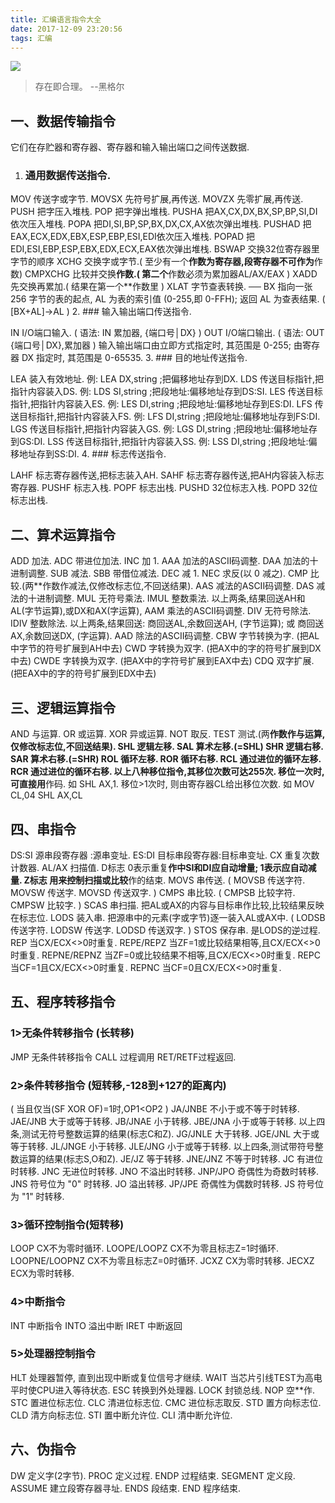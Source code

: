 ```yaml
---
title: 汇编语言指令大全
date: 2017-12-09 23:20:56
tags: 汇编
---
```


![](dolphine.jpg)
> 存在即合理。           --黑格尔



## 一、数据传输指令

它们在存贮器和寄存器、寄存器和输入输出端口之间传送数据. 
<!-- more -->

1. ### 通用数据传送指令. 

  MOV 传送字或字节. 
  MOVSX 先符号扩展,再传送. 
  MOVZX 先零扩展,再传送. 
  PUSH 把字压入堆栈. 
  POP 把字弹出堆栈. 
  PUSHA 把AX,CX,DX,BX,SP,BP,SI,DI依次压入堆栈. 
  POPA 把DI,SI,BP,SP,BX,DX,CX,AX依次弹出堆栈. 
  PUSHAD 把EAX,ECX,EDX,EBX,ESP,EBP,ESI,EDI依次压入堆栈. 
  POPAD 把EDI,ESI,EBP,ESP,EBX,EDX,ECX,EAX依次弹出堆栈. 
  BSWAP 交换32位寄存器里字节的顺序 
  XCHG 交换字或字节.( 至少有一个**作数为寄存器,段寄存器不可作为**作数) 
  CMPXCHG 比较并交换**作数.( 第二个**作数必须为累加器AL/AX/EAX ) 
  XADD 先交换再累加.( 结果在第一个**作数里 ) 
  XLAT 字节查表转换. 
  ── BX 指向一张 256 字节的表的起点, AL 为表的索引值 (0-255,即 
  0-FFH); 返回 AL 为查表结果. ( [BX+AL]->AL ) 
2. ### 输入输出端口传送指令. 

  IN I/O端口输入. ( 语法: IN 累加器, {端口号│DX} ) 
  OUT I/O端口输出. ( 语法: OUT {端口号│DX},累加器 ) 
  输入输出端口由立即方式指定时, 其范围是 0-255; 由寄存器 DX 指定时, 
  其范围是 0-65535. 
3. ### 目的地址传送指令. 

  LEA 装入有效地址. 
  例: LEA DX,string ;把偏移地址存到DX. 
  LDS 传送目标指针,把指针内容装入DS. 
  例: LDS SI,string ;把段地址:偏移地址存到DS:SI. 
  LES 传送目标指针,把指针内容装入ES. 
  例: LES DI,string ;把段地址:偏移地址存到ES:DI. 
  LFS 传送目标指针,把指针内容装入FS. 
  例: LFS DI,string ;把段地址:偏移地址存到FS:DI. 
  LGS 传送目标指针,把指针内容装入GS. 
  例: LGS DI,string ;把段地址:偏移地址存到GS:DI. 
  LSS 传送目标指针,把指针内容装入SS. 
  例: LSS DI,string ;把段地址:偏移地址存到SS:DI. 
4. ### 标志传送指令. 

  LAHF 标志寄存器传送,把标志装入AH. 
  SAHF 标志寄存器传送,把AH内容装入标志寄存器. 
  PUSHF 标志入栈. 
  POPF 标志出栈. 
  PUSHD 32位标志入栈. 
  POPD 32位标志出栈.


## 二、算术运算指令

ADD 加法. 
ADC 带进位加法. 
INC 加 1. 
AAA 加法的ASCII码调整. 
DAA 加法的十进制调整. 
SUB 减法. 
SBB 带借位减法. 
DEC 减 1. 
NEC 求反(以 0 减之). 
CMP 比较.(两**作数作减法,仅修改标志位,不回送结果). 
AAS 减法的ASCII码调整. 
DAS 减法的十进制调整. 
MUL 无符号乘法. 
IMUL 整数乘法. 
以上两条,结果回送AH和AL(字节运算),或DX和AX(字运算), 
AAM 乘法的ASCII码调整. 
DIV 无符号除法. 
IDIV 整数除法. 
以上两条,结果回送: 
商回送AL,余数回送AH, (字节运算); 
或 商回送AX,余数回送DX, (字运算). 
AAD 除法的ASCII码调整. 
CBW 字节转换为字. (把AL中字节的符号扩展到AH中去) 
CWD 字转换为双字. (把AX中的字的符号扩展到DX中去) 
CWDE 字转换为双字. (把AX中的字符号扩展到EAX中去) 
CDQ 双字扩展. (把EAX中的字的符号扩展到EDX中去)

## 三、逻辑运算指令 

AND 与运算. 
OR 或运算. 
XOR 异或运算. 
NOT 取反. 
TEST 测试.(两**作数作与运算,仅修改标志位,不回送结果). 
SHL 逻辑左移. 
SAL 算术左移.(=SHL) 
SHR 逻辑右移. 
SAR 算术右移.(=SHR) 
ROL 循环左移. 
ROR 循环右移. 
RCL 通过进位的循环左移. 
RCR 通过进位的循环右移. 
以上八种移位指令,其移位次数可达255次. 
移位一次时, 可直接用**作码. 如 SHL AX,1. 
移位>1次时, 则由寄存器CL给出移位次数. 
如 MOV CL,04 
SHL AX,CL

## 四、串指令 

DS:SI 源串段寄存器 :源串变址. 
ES:DI 目标串段寄存器:目标串变址. 
CX 重复次数计数器. 
AL/AX 扫描值. 
D标志 0表示重复**作中SI和DI应自动增量; 1表示应自动减量. 
Z标志 用来控制扫描或比较**作的结束. 
MOVS 串传送. 
( MOVSB 传送字符. MOVSW 传送字. MOVSD 传送双字. ) 
CMPS 串比较. 
( CMPSB 比较字符. CMPSW 比较字. ) 
SCAS 串扫描. 
把AL或AX的内容与目标串作比较,比较结果反映在标志位. 
LODS 装入串. 
把源串中的元素(字或字节)逐一装入AL或AX中. 
( LODSB 传送字符. LODSW 传送字. LODSD 传送双字. ) 
STOS 保存串. 
是LODS的逆过程. 
REP 当CX/ECX<>0时重复. 
REPE/REPZ 当ZF=1或比较结果相等,且CX/ECX<>0时重复. 
REPNE/REPNZ 当ZF=0或比较结果不相等,且CX/ECX<>0时重复. 
REPC 当CF=1且CX/ECX<>0时重复. 
REPNC 当CF=0且CX/ECX<>0时重复.

## 五、程序转移指令 

### 1>无条件转移指令 (长转移) 

JMP 无条件转移指令 
CALL 过程调用 
RET/RETF过程返回. 

### 2>条件转移指令 (短转移,-128到+127的距离内) 

( 当且仅当(SF XOR OF)=1时,OP1<OP2 ) 
JA/JNBE 不小于或不等于时转移. 
JAE/JNB 大于或等于转移. 
JB/JNAE 小于转移. 
JBE/JNA 小于或等于转移. 
以上四条,测试无符号整数运算的结果(标志C和Z). 
JG/JNLE 大于转移. 
JGE/JNL 大于或等于转移. 
JL/JNGE 小于转移. 
JLE/JNG 小于或等于转移. 
以上四条,测试带符号整数运算的结果(标志S,O和Z). 
JE/JZ 等于转移. 
JNE/JNZ 不等于时转移. 
JC 有进位时转移. 
JNC 无进位时转移. 
JNO 不溢出时转移. 
JNP/JPO 奇偶性为奇数时转移. 
JNS 符号位为 "0" 时转移. 
JO 溢出转移. 
JP/JPE 奇偶性为偶数时转移. 
JS 符号位为 "1" 时转移. 

### 3>循环控制指令(短转移) 

LOOP CX不为零时循环. 
LOOPE/LOOPZ CX不为零且标志Z=1时循环. 
LOOPNE/LOOPNZ CX不为零且标志Z=0时循环. 
JCXZ CX为零时转移. 
JECXZ ECX为零时转移. 

### 4>中断指令 

INT 中断指令 
INTO 溢出中断 
IRET 中断返回 

### 5>处理器控制指令 

HLT 处理器暂停, 直到出现中断或复位信号才继续. 
WAIT 当芯片引线TEST为高电平时使CPU进入等待状态. 
ESC 转换到外处理器. 
LOCK 封锁总线. 
NOP 空**作. 
STC 置进位标志位. 
CLC 清进位标志位. 
CMC 进位标志取反. 
STD 置方向标志位. 
CLD 清方向标志位. 
STI 置中断允许位. 
CLI 清中断允许位.

## 六、伪指令 

DW 定义字(2字节). 
PROC 定义过程. 
ENDP 过程结束. 
SEGMENT 定义段. 
ASSUME 建立段寄存器寻址. 
ENDS 段结束. 
END 程序结束.
